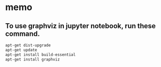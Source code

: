 # memo

## To use graphviz in jupyter notebook, run these command.
```sh
apt-get dist-upgrade
apt-get update
apt-get install build-essential
apt-get install graphviz
```
